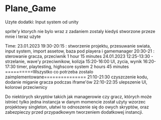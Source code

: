 # Plane_Game



Uzyte dodatki:
Input system od unity

sprite'y ktorych nie bylo wraz z zadaniem zostaly kiedyś stworzone przeze mnie i teraz użyte


Time:
23.01.2023
19:30-20:15 :
stworzenie projektu, przesuwanie swiata, input system, 
import assetow, baza pod playera i gamemanager
20:30-21 :
sterowanie gracza, przeciwnik 
1 hour 15 minutes
24.01.2023
12:25-13:30 - 
strzelanie, wave'y przeciwnikow, kolizja
15:20-16:00
UI, zycia, wynik
16:20-17:30
timer, playtesting, highscore system
2 hours 45 minutes
==========Wszystko co potrzeba zostalo zaimplementowane=============== 
21:10-21:30  czyszczenie kodu, dodanie miganie gracza podczas iframe'ów
22:10-22:35  ulepszenie UI, kolorowi przeciwnicy


Do niektórych skryptów takich jak managerowie czy gracz, 
których może istnieć tylko jedna instancja w danym momencie
został użyty wzorzec projektowy singleton, ułatwi to odnoszenie się do owych skryptów, oraz zabezpieczy
przed przypadkowym tworzeniem dodatkowej instancji.
